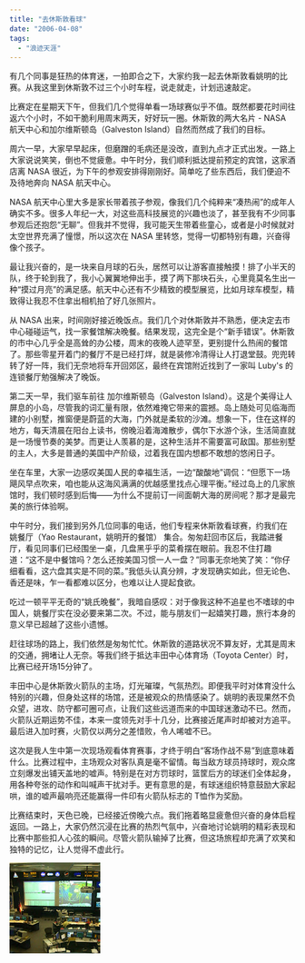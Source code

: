 ```yaml
---
title: "去休斯敦看球"
date: "2006-04-08"
tags: 
  - "浪迹天涯"
---
```


有几个同事是狂热的体育迷，一拍即合之下，大家约我一起去休斯敦看姚明的比赛。从我这里到休斯敦不过三个小时车程，说走就走，计划迅速敲定。

比赛定在星期天下午，但我们几个觉得单看一场球赛似乎不值。既然都要花时间往返六个小时，不如干脆利用周末两天，好好玩一圈。休斯敦的两大名片 - NASA 航天中心和加尔维斯顿岛（Galveston Island）自然而然成了我们的目标。

周六一早，大家早早起床，但磨蹭的毛病还是没改，直到九点才正式出发。一路上大家说说笑笑，倒也不觉疲惫。中午时分，我们顺利抵达提前预定的宾馆，这家酒店离 NASA 很近，为下午的参观安排得刚刚好。简单吃了些东西后，我们便迫不及待地奔向 NASA 航天中心。

NASA 航天中心里大多是家长带着孩子参观，像我们几个纯粹来“凑热闹”的成年人确实不多。很多人年纪一大，对这些高科技展览的兴趣也淡了，甚至我有不少同事参观后还抱怨“无聊”。但我并不觉得，我可能天生带着些童心，或者是小时候就对太空世界充满了憧憬，所以这次在 NASA 里转悠，觉得一切都特别有趣，兴奋得像个孩子。

最让我兴奋的，是一块来自月球的石头，居然可以让游客直接触摸！排了小半天的队，终于轮到我了，我小心翼翼地伸出手，摸了两下那块石头，心里竟莫名生出一种“摸过月亮”的满足感。航天中心还有不少精致的模型展览，比如月球车模型，精致得让我忍不住拿出相机拍了好几张照片。


从 NASA 出来，时间刚好接近晚饭点。我们几个对休斯敦并不熟悉，便决定去市中心碰碰运气，找一家餐馆解决晚餐。结果发现，这完全是个“新手错误”。休斯敦的市中心几乎全是高耸的办公楼，周末的夜晚人迹罕至，更别提什么热闹的餐馆了。那些零星开着门的餐厅不是已经打烊，就是装修冷清得让人打退堂鼓。兜兜转转了好一阵，我们无奈地将车开回郊区，最终在宾馆附近找到了一家叫 Luby's 的连锁餐厅勉强解决了晚饭。

第二天一早，我们驱车前往 加尔维斯顿岛（Galveston Island）。这是个美得让人屏息的小岛，尽管我的词汇量有限，依然难掩它带来的震撼。岛上随处可见临海而建的小别墅，推窗便是蔚蓝的大海，门外就是柔软的沙滩。想象一下，住在这样的地方，每天清晨在阳台上读书，傍晚沿着海滩散步，偶尔下水游个泳，生活简直就是一场慢节奏的美梦。而更让人羡慕的是，这种生活并不需要富可敌国。那些别墅的主人，大多是普通的美国中产阶级，过着我在国内想都不敢想的悠闲日子。

坐在车里，大家一边感叹美国人民的幸福生活，一边“酸酸地”调侃：“但愿下一场飓风早点吹来，咱也能从这海风满满的优越感里找点心理平衡。”经过岛上的几家旅馆时，我们顿时感到后悔——为什么不提前订一间面朝大海的房间呢？那才是最完美的旅行体验啊。

中午时分，我们接到另外几位同事的电话，他们专程来休斯敦看球赛，约我们在 姚餐厅（Yao Restaurant，姚明开的餐馆） 集合。匆匆赶回市区后，我踏进餐厅，看见同事们已经围坐一桌，几盘黑乎乎的菜肴摆在眼前。我忍不住打趣道：“这不是中餐馆吗？怎么还按美国习惯一人一盘？”同事无奈地笑了笑：“你仔细看看，这六盘其实是不同的菜。”我低头认真分辨，才发现确实如此，但无论色、香还是味，乍一看都难以区分，也难以让人提起食欲。

吃过一顿平平无奇的“姚氏晚餐”，我暗自感叹：对于像我这种不追星也不嗜球的中国人，姚餐厅实在没必要来第二次。不过，能与朋友们一起嬉笑打趣，旅行本身的意义早已超越了这些小遗憾。

赶往球场的路上，我们依然是匆匆忙忙。休斯敦的道路状况不算友好，尤其是周末的交通，拥堵让人无奈。等我们终于抵达丰田中心体育场（Toyota Center）时，比赛已经开场15分钟了。

丰田中心是休斯敦火箭队的主场，灯光璀璨，气氛热烈。即便我平时对体育没什么特别的兴趣，但身处这样的场馆，还是被观众的热情感染了。姚明的表现果然不负众望，进攻、防守都可圈可点，让我们这些远道而来的中国球迷激动不已。然而，火箭队近期运势不佳，本来一度领先对手十几分，比赛接近尾声时却被对方追平。最后进入加时赛，火箭仅以两分之差惜败，令人唏嘘不已。

这次是我人生中第一次现场观看体育赛事，才终于明白“客场作战不易”到底意味着什么。比赛过程中，主场观众对客队真是毫不留情。每当敌方球员持球时，观众席立刻爆发出铺天盖地的嘘声。特别是在对方罚球时，篮筐后方的球迷们全体起身，用各种夸张的动作和叫喊声干扰对手。更有意思的是，有球迷组织特意鼓励大家起哄，谁的嘘声最响亮还能赢得一件印有火箭队标志的 T恤作为奖励。

比赛结束时，天色已晚，已经接近傍晚六点。我们拖着略显疲惫但兴奋的身体启程返回。一路上，大家仍然沉浸在比赛的热烈气氛中，兴奋地讨论姚明的精彩表现和比赛中那些扣人心弦的瞬间。尽管火箭队输掉了比赛，但这场旅程却充满了欢笑和独特的记忆，让人觉得不虚此行。



![](images/200603Houston.jpg)


